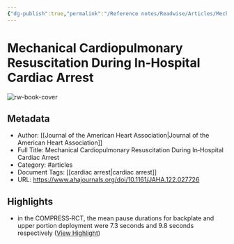 ```yaml
---
{"dg-publish":true,"permalink":"/Reference notes/Readwise/Articles/Mechanical Cardiopulmonary Resuscitation During In‐Hospital Cardiac Arrest/"}
---
```


# Mechanical Cardiopulmonary Resuscitation During In‐Hospital Cardiac Arrest

![rw-book-cover](https://readwise-assets.s3.amazonaws.com/static/images/article1.be68295a7e40.png)

## Metadata
- Author: [[Journal of the American Heart Association\|Journal of the American Heart Association]]
- Full Title: Mechanical Cardiopulmonary Resuscitation During In‐Hospital Cardiac Arrest
- Category: #articles
- Document Tags: [[cardiac arrest\|cardiac arrest]] 
- URL: https://www.ahajournals.org/doi/10.1161/JAHA.122.027726

## Highlights
- in the COMPRESS‐RCT, the mean pause durations for backplate and upper portion deployment were 7.3 seconds and 9.8 seconds respectively ([View Highlight](https://read.readwise.io/read/01h5n0cag5xtbvz5rfyjm21f69))
